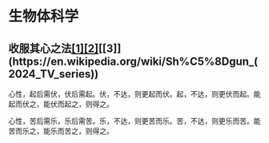 # 生物体科学

## 收服其心之法[[1]](https://en.wikipedia.org/wiki/Seraphim_Falls)[[2]](https://en.wikipedia.org/wiki/Sherlock_(TV_series))[[3]](https://en.wikipedia.org/wiki/Sh%C5%8Dgun_(2024_TV_series))

心性，起后需伏，伏后需起。伏，不达，则更起而伏。起，不达，则更伏而起。能起而伏之，能伏而起之，则得之。

心性，苦后需乐，乐后需苦。乐，不达，则更苦而乐。苦，不达，则更乐而苦。能苦而乐之，能乐而苦之，则得之。
